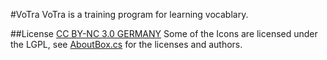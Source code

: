#VoTra
VoTra is a training program for learning vocablary.

##License
[CC BY-NC 3.0 GERMANY](http://creativecommons.org/licenses/by-nc/3.0/de/)
Some of the Icons are licensed under the LGPL, see [AboutBox.cs](https://github.com/phi1010/votra/blob/master/VokabeltrainerProgramm/Forms/Main/AboutBox.cs) for the licenses and authors.
